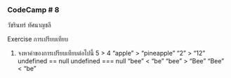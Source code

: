 ###  CodeCamp # 8
วัชรินทร์ ทัศนาญชลี





Exercise การเปรียบเทียบ
1. จงหาค่าของการเปรียบเทียบต่อไปนี้
5 > 4
“apple” > “pineapple”
“2” > “12”
undefined == null
undefined === null
“bee” < “be”
“bee” > “Bee”
“Bee” < “be”